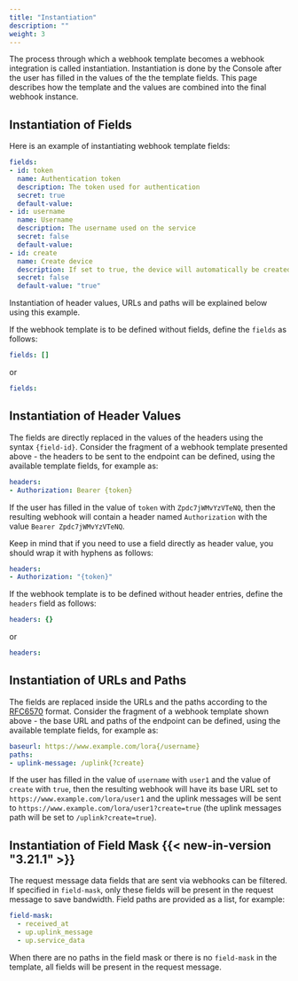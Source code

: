 ```yaml
---
title: "Instantiation"
description: ""
weight: 3
---
```


The process through which a webhook template becomes a webhook integration is called instantiation. Instantiation is done by the Console after the user has filled in the values of the the template fields. This page describes how the template and the values are combined into the final webhook instance.

<!--more-->

## Instantiation of Fields

Here is an example of instantiating webhook template fields:

```yaml
fields:
- id: token
  name: Authentication token
  description: The token used for authentication
  secret: true
  default-value:
- id: username
  name: Username
  description: The username used on the service
  secret: false
  default-value:
- id: create
  name: Create device
  description: If set to true, the device will automatically be created on the first uplink
  secret: false
  default-value: "true"
```

Instantiation of header values, URLs and paths will be explained below using this example.

If the webhook template is to be defined without fields, define the `fields` as follows:

```yaml
fields: []
```

or

```yaml
fields:
```

## Instantiation of Header Values

The fields are directly replaced in the values of the headers using the syntax `{field-id}`. Consider the fragment of a webhook template presented above - the headers to be sent to the endpoint can be defined, using the available template fields, for example as:

```yaml
headers:
- Authorization: Bearer {token}
```

If the user has filled in the value of `token` with `Zpdc7jWMvYzVTeNQ`, then the resulting webhook will contain a header named `Authorization` with the value `Bearer Zpdc7jWMvYzVTeNQ`.

Keep in mind that if you need to use a field directly as header value, you should wrap it with hyphens as follows:

```yaml
headers:
- Authorization: "{token}"
```

If the webhook template is to be defined without header entries, define the `headers` field as follows:

```yaml
headers: {}
```

or

```yaml
headers:
```

## Instantiation of URLs and Paths

The fields are replaced inside the URLs and the paths according to the [RFC6570](https://tools.ietf.org/html/rfc6570) format. Consider the fragment of a webhook template shown above - the base URL and paths of the endpoint can be defined, using the available template fields, for example as:

```yaml
baseurl: https://www.example.com/lora{/username}
paths:
- uplink-message: /uplink{?create}
```

If the user has filled in the value of `username` with `user1` and the value of `create` with `true`, then the resulting webhook will have its base URL set to `https://www.example.com/lora/user1` and the uplink messages will be sent to `https://www.example.com/lora/user1?create=true` (the uplink messages path will be set to `/uplink?create=true`).

## Instantiation of Field Mask {{< new-in-version "3.21.1" >}}

The request message data fields that are sent via webhooks can be filtered. If specified in `field-mask`, only these fields will be present in the request message to save bandwidth. Field paths are provided as a list, for example:

```yaml
field-mask:
  - received_at
  - up.uplink_message
  - up.service_data
```

When there are no paths in the field mask or there is no `field-mask` in the template, all fields will be present in the request message.
